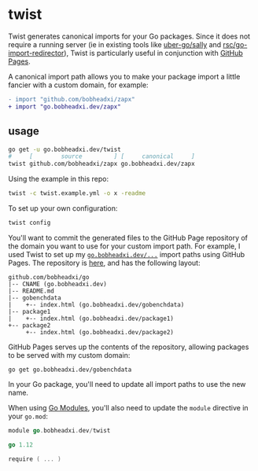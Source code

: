 # twist

Twist generates canonical imports for your Go packages. Since it does not require
a running server (ie in existing tools like [uber-go/sally](https://github.com/uber-go/sally)
and [rsc/go-import-redirector](https://github.com/rsc/go-import-redirector)),
Twist is particularly useful in conjunction with [GitHub Pages](https://pages.github.com/).

A canonical import path allows you to make your package import a little fancier
with a custom domain, for example:

```diff
- import "github.com/bobheadxi/zapx"
+ import "go.bobheadxi.dev/zapx"
```

## usage

```sh
go get -u go.bobheadxi.dev/twist
#     [        source         ] [     canonical     ]
twist github.com/bobheadxi/zapx go.bobheadxi.dev/zapx
```

Using the example in this repo:

```sh
twist -c twist.example.yml -o x -readme
```

To set up your own configuration:

```sh
twist config
```

You'll want to commit the generated files to the GitHub Page repository of the
domain you want to use for your custom import path. For example, I used Twist to
set up my [`go.bobheadxi.dev/...`](https://go.bobheadxi.dev/) import paths using
GitHub Pages. The repository is [here](https://github.com/bobheadxi/go), and has
the following layout:

```
github.com/bobheadxi/go
|-- CNAME (go.bobheadxi.dev)
|-- README.md
|-- gobenchdata
|    +-- index.html (go.bobheadxi.dev/gobenchdata)
|-- package1
|    +-- index.html (go.bobheadxi.dev/package1)
+-- package2
     +-- index.html (go.bobheadxi.dev/package2)
```

GitHub Pages serves up the contents of the repository, allowing packages to
be served with my custom domain:

```
go get go.bobheadxi.dev/gobenchdata
```

In your Go package, you'll need to update all import paths to use the new name.

When using [Go Modules](https://github.com/golang/go/wiki/Modules), you'll also
need to update the `module` directive in your `go.mod`:

```go
module go.bobheadxi.dev/twist

go 1.12

require ( ... )
```
